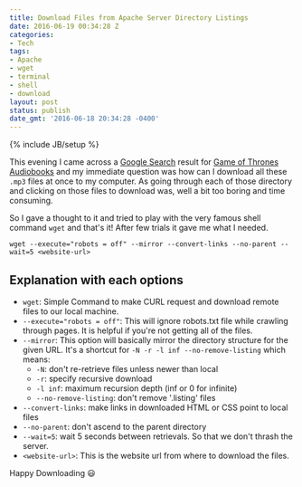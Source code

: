```yaml
---
title: Download Files from Apache Server Directory Listings
date: 2016-06-19 00:34:28 Z
categories:
- Tech
tags:
- Apache
- wget
- terminal
- shell
- download
layout: post
status: publish
date_gmt: '2016-06-18 20:34:28 -0400'
---
```


{% include JB/setup %}

This evening I came across a [Google Search](https://www.google.com/search?q=game+of+thrones+audiobooks) result for [Game of Thrones Audiobooks](http://tinfoilgaming.com/Public/AudioBooks/A%20Song%20of%20Ice%20and%20Fire/) and my immediate question was how can I download all these `.mp3` files at once to my computer. As going through each of those directory and clicking on those files to download was, well a bit too boring and time consuming.

So I gave a thought to it and tried to play with the very famous shell command `wget` and that's it! After few trials it gave me what I needed.

```shell
wget --execute="robots = off" --mirror --convert-links --no-parent --wait=5 <website-url>
```

## Explanation with each options

- `wget`: Simple Command to make CURL request and download remote files to our local machine.
- `--execute="robots = off"`: This will ignore robots.txt file while crawling through pages. It is helpful if you're not getting all of the files.
- `--mirror`: This option will basically mirror the directory structure for the given URL. It's a shortcut for `-N -r -l inf --no-remove-listing` which means:
    - `-N`: don't re-retrieve files unless newer than local
    - `-r`: specify recursive download
    - `-l inf`: maximum recursion depth (inf or 0 for infinite)
    - `--no-remove-listing`: don't remove '.listing' files
- `--convert-links`: make links in downloaded HTML or CSS point to local files
- `--no-parent`: don't ascend to the parent directory
- `--wait=5`: wait 5 seconds between retrievals. So that we don't thrash the server.
- `<website-url>`: This is the website url from where to download the files.

Happy Downloading :smiley:
